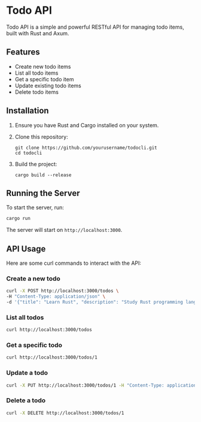 # Todo API

Todo API is a simple and powerful RESTful API for managing todo items, built with Rust and Axum.

## Features

- Create new todo items
- List all todo items
- Get a specific todo item
- Update existing todo items
- Delete todo items

## Installation

1. Ensure you have Rust and Cargo installed on your system.
2. Clone this repository:

   ```
   git clone https://github.com/yourusername/todocli.git
   cd todocli
   ```

3. Build the project:

   ```
   cargo build --release
   ```

## Running the Server

To start the server, run:

```rust
cargo run
```

The server will start on `http://localhost:3000`.

## API Usage

Here are some curl commands to interact with the API:

### Create a new todo

```bash
curl -X POST http://localhost:3000/todos \
-H "Content-Type: application/json" \
-d '{"title": "Learn Rust", "description": "Study Rust programming language"}'
```

### List all todos

```bash
curl http://localhost:3000/todos
```

### Get a specific todo

```bash
curl http://localhost:3000/todos/1
```

### Update a todo

```bash
curl -X PUT http://localhost:3000/todos/1 -H "Content-Type: application/json" -d '{"title": "Learn Rust", "description": "Study Rust programming language"}'
```

### Delete a todo

```bash
curl -X DELETE http://localhost:3000/todos/1
```
